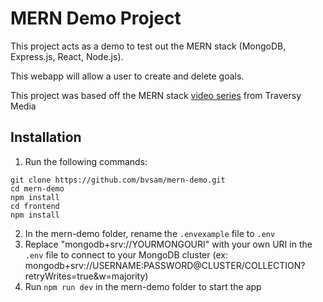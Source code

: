 # MERN Demo Project

This project acts as a demo to test out the MERN stack (MongoDB, Express.js, React, Node.js).

This webapp will allow a user to create and delete goals.

This project was based off the MERN stack [video series](https://www.youtube.com/watch?v=-0exw-9YJBo&list=PLillGF-RfqbbQeVSccR9PGKHzPJSWqcsm) from Traversy Media

## Installation

1. Run the following commands:

```
git clone https://github.com/bvsam/mern-demo.git
cd mern-demo
npm install
cd frontend
npm install
```

2. In the mern-demo folder, rename the `.envexample` file to `.env`
3. Replace "mongodb+srv://YOURMONGOURI" with your own URI in the `.env` file to connect to your MongoDB cluster (ex: mongodb+srv://USERNAME:PASSWORD@CLUSTER/COLLECTION?retryWrites=true&w=majority)
4. Run `npm run dev` in the mern-demo folder to start the app
